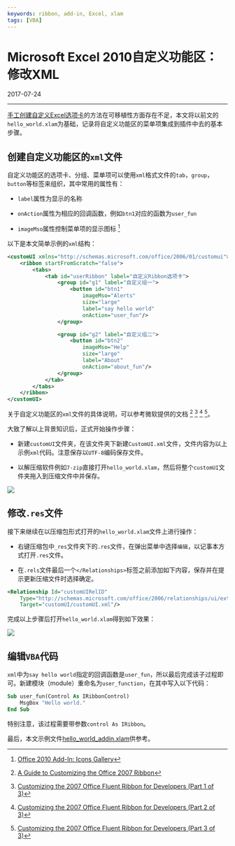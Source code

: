 ```yaml
---
keywords: ribbon, add-in, Excel, xlam
tags: [VBA]
---
```


# Microsoft Excel 2010自定义功能区：修改XML

2017-07-24

---

[手工创建自定义Excel选项卡](2017-07-23-Microsoft-Excel-2010自定义功能区：手工创建.md)的方法在可移植性方面存在不足，本文将以前文的`hello_world.xlam`为基础，记录将自定义功能区的菜单项集成到插件中去的基本步骤。



## 创建自定义功能区的`xml`文件

自定义功能区的选项卡、分组、菜单项可以使用`xml`格式文件的`tab`，`group`，`button`等标签来组织，其中常用的属性有：

* `label`属性为显示的名称

* `onAction`属性为相应的回调函数，例如`btn1`对应的函数为`user_fun`

* `imageMso`属性控制菜单项的显示图标 [^1]


以下是本文简单示例的`xml`结构：

```xml
<customUI xmlns="http://schemas.microsoft.com/office/2006/01/customui">
    <ribbon startFromScratch="false">
        <tabs>
            <tab id="userRibbon" label="自定义Ribbon选项卡">
                <group id="g1" label="自定义组一">
                    <button id="btn1" 
                        imageMso="Alerts" 
                        size="large" 
                        label="say hello world" 
                        onAction="user_fun"/>
                </group>

                <group id="g2" label="自定义组二">
                    <button id="btn2" 
                        imageMso="Help" 
                        size="large" 
                        label="About" 
                        onAction="about_fun"/>
                </group>
            </tab>
        </tabs>
    </ribbon>
</customUI>
```

关于自定义功能区的`xml`文件的具体说明，可以参考微软提供的文档 [^2] [^3] [^4] [^5]。


大致了解以上背景知识后，正式开始操作步骤：

- 新建`customUI`文件夹，在该文件夹下新建`CustomUI.xml`文件，文件内容为以上示例`xml`代码。注意保存以`UTF-8`编码保存文件。

- 以解压缩软件例如`7-zip`直接打开`hello_world.xlam`，然后将整个`customUI`文件夹拖入到压缩文件中并保存。


![](images/2017-07-24-01.png)


## 修改`.res`文件

接下来继续在以压缩包形式打开的`hello_world.xlam`文件上进行操作：

- 右键压缩包中`_res`文件夹下的`.res`文件，在弹出菜单中选择`编辑`，以记事本方式打开`.res`文件。

- 在`.rels`文件最后一个`</Relationships>`标签之前添加如下内容，保存并在提示更新压缩文件时选择确定。

```xml
<Relationship Id="customUIRelID" 
    Type="http://schemas.microsoft.com/office/2006/relationships/ui/extensibility" 
    Target="customUI/customUI.xml"/>
```

完成以上步骤后打开`hello_world.xlam`得到如下效果：

![](images/2017-07-24-02.png)



## 编辑`VBA`代码

`xml`中为`say hello world`指定的回调函数是`user_fun`，所以最后完成该子过程即可。新建模块（module）重命名为`user_function`，在其中写入以下代码：

```vb
Sub user_fun(Control As IRibbonControl)
    MsgBox "Hello world."
End Sub
```

特别注意，该过程需要带参数`control As IRibbon`。


最后，本文示例文件[hello_world_addin.xlam](https://github.com/dothinking/dothinking.github.io/tree/master/samples/excel_ribbon)供参考。





[^1]: [Office 2010 Add-In: Icons Gallery](https://www.microsoft.com/en-us/download/details.aspx?displaylang=en&id=21103)

[^2]: [A Guide to Customizing the Office 2007 Ribbon](https://technet.microsoft.com/en-us/library/2009.05.ribbon.aspx#id0980025)  

[^3]: [Customizing the 2007 Office Fluent Ribbon for Developers (Part 1 of 3)](https://msdn.microsoft.com/en-us/library/aa338202.aspx)

[^4]: [Customizing the 2007 Office Fluent Ribbon for Developers (Part 2 of 3)](https://msdn.microsoft.com/en-us/library/aa338199(v=office.12).aspx)

[^5]: [Customizing the 2007 Office Fluent Ribbon for Developers (Part 3 of 3)](https://msdn.microsoft.com/en-us/library/aa722523(v=office.12).aspx)

